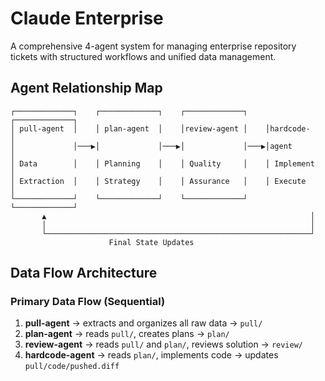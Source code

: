 # Claude Enterprise

A comprehensive 4-agent system for managing enterprise repository tickets with structured workflows and unified data management.


## Agent Relationship Map

```
┌─────────────┐    ┌─────────────┐    ┌─────────────┐    ┌─────────────┐
│ pull-agent  │    │ plan-agent  │    │review-agent │    │hardcode-    │
│             │───▶│             │───▶│             │───▶│agent        │
│ Data        │    │ Planning    │    │ Quality     │    │ Implement   │
│ Extraction  │    │ Strategy    │    │ Assurance   │    │ Execute     │
└─────────────┘    └─────────────┘    └─────────────┘    └─────────────┘
       ▲                                                           │
       │                                                           │
       └───────────────────────────────────────────────────────────┘
                      Final State Updates
```

## Data Flow Architecture

### Primary Data Flow (Sequential)
1. **pull-agent** → extracts and organizes all raw data → `pull/`
2. **plan-agent** → reads `pull/`, creates plans → `plan/`
3. **review-agent** → reads `pull/` and `plan/`, reviews solution → `review/`
4. **hardcode-agent** → reads `plan/`, implements code → updates `pull/code/pushed.diff`
